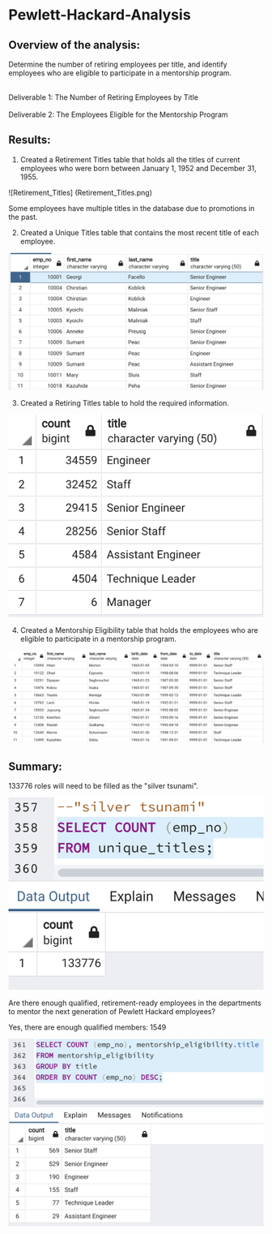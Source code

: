 # Pewlett-Hackard-Analysis

## Overview of the analysis: 

Determine the number of retiring employees per title, and identify employees who are eligible to participate in a mentorship program.

<br>Deliverable 1: The Number of Retiring Employees by Title</br>
<br>Deliverable 2: The Employees Eligible for the Mentorship Program</br>

## Results: 

1. Created a Retirement Titles table that holds all the titles of current employees who were born between January 1, 1952 and December 31, 1955. 

![Retirement_Titles] (Retirement_Titles.png)

Some employees have multiple titles in the database due to promotions in the past.

2. Created a Unique Titles table that contains the most recent title of each employee. 

![unique_titles](unique_titles.png)

3. Created a Retiring Titles table to hold the required information.

![retiring_titles](retiring_titles.png)

4. Created a Mentorship Eligibility table that holds the employees who are eligible to participate in a mentorship program.

![mentorship_eligibility](mentorship_eligibility.png)

## Summary: 

133776 roles will need to be filled as the "silver tsunami".

![Silver_tsunami](Silver_tsunami.png)

Are there enough qualified, retirement-ready employees in the departments to mentor the next generation of Pewlett Hackard employees? 

Yes, there are enough qualified members: 1549

![mentorship_eligibility_count](mentorship_eligibility_count.png)